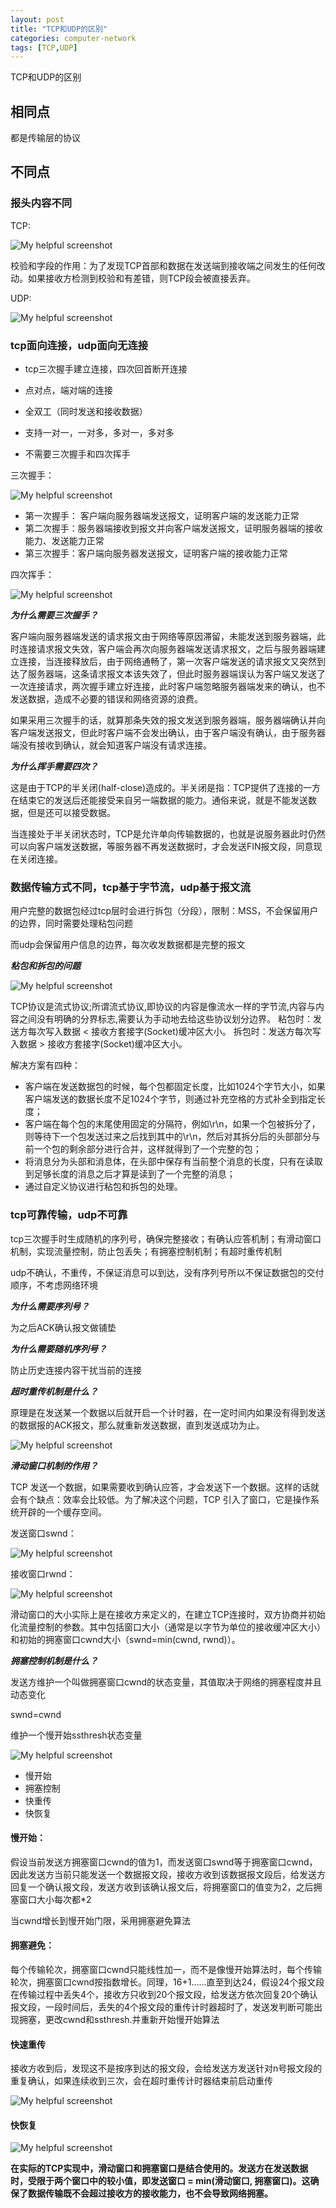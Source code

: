 ```yaml
---
layout: post
title: "TCP和UDP的区别"
categories: computer-network
tags: [TCP,UDP]
---
```


TCP和UDP的区别

## 相同点

都是传输层的协议

## 不同点

### 报头内容不同

TCP:

![My helpful screenshot](/assets/tcp-udp/1.png)

校验和字段的作用：为了发现TCP首部和数据在发送端到接收端之间发生的任何改动。如果接收方检测到校验和有差错，则TCP段会被直接丢弃。

UDP:

![My helpful screenshot](/assets/tcp-udp/2.png)

### tcp面向连接，udp面向无连接

- tcp三次握手建立连接，四次回首断开连接
- 点对点，端对端的连接
- 全双工（同时发送和接收数据）

- 支持一对一，一对多，多对一，多对多
- 不需要三次握手和四次挥手

三次握手：

![My helpful screenshot](/assets/tcp-udp/3.png)

- 第一次握手： 客户端向服务器端发送报文，证明客户端的发送能力正常
- 第二次握手：服务器端接收到报文并向客户端发送报文，证明服务器端的接收能力、发送能力正常
- 第三次握手：客户端向服务器发送报文，证明客户端的接收能力正常

四次挥手：

![My helpful screenshot](/assets/tcp-udp/11.png)

***为什么需要三次握手？***

客户端向服务器端发送的请求报文由于网络等原因滞留，未能发送到服务器端，此时连接请求报文失效，客户端会再次向服务器端发送请求报文，之后与服务器端建立连接，当连接释放后，由于网络通畅了，第一次客户端发送的请求报文又突然到达了服务器端，这条请求报文本该失效了，但此时服务器端误认为客户端又发送了一次连接请求，两次握手建立好连接，此时客户端忽略服务器端发来的确认，也不发送数据，造成不必要的错误和网络资源的浪费。

如果采用三次握手的话，就算那条失效的报文发送到服务器端，服务器端确认并向客户端发送报文，但此时客户端不会发出确认，由于客户端没有确认，由于服务器端没有接收到确认，就会知道客户端没有请求连接。

***为什么挥手需要四次？***

这是由于TCP的半关闭(half-close)造成的。半关闭是指：TCP提供了连接的一方在结束它的发送后还能接受来自另一端数据的能力。通俗来说，就是不能发送数据，但是还可以接受数据。

当连接处于半关闭状态时，TCP是允许单向传输数据的，也就是说服务器此时仍然可以向客户端发送数据，等服务器不再发送数据时，才会发送FIN报文段，同意现在关闭连接。

### 数据传输方式不同，tcp基于字节流，udp基于报文流

用户完整的数据包经过tcp层时会进行拆包（分段），限制：MSS，不会保留用户的边界，同时需要处理粘包问题

而udp会保留用户信息的边界，每次收发数据都是完整的报文

***粘包和拆包的问题***

![My helpful screenshot](/assets/tcp-udp/10.png)

TCP协议是流式协议;所谓流式协议,即协议的内容是像流水一样的字节流,内容与内容之间没有明确的分界标志,需要认为手动地去给这些协议划分边界。
粘包时：发送方每次写入数据 < 接收方套接字(Socket)缓冲区大小。
拆包时：发送方每次写入数据 > 接收方套接字(Socket)缓冲区大小。

解决方案有四种：

- 客户端在发送数据包的时候，每个包都固定长度，比如1024个字节大小，如果客户端发送的数据长度不足1024个字节，则通过补充空格的方式补全到指定长度；
- 客户端在每个包的末尾使用固定的分隔符，例如\r\n，如果一个包被拆分了，则等待下一个包发送过来之后找到其中的\r\n，然后对其拆分后的头部部分与前一个包的剩余部分进行合并，这样就得到了一个完整的包；
- 将消息分为头部和消息体，在头部中保存有当前整个消息的长度，只有在读取到足够长度的消息之后才算是读到了一个完整的消息；
- 通过自定义协议进行粘包和拆包的处理。

### tcp可靠传输，udp不可靠

tcp三次握手时生成随机的序列号，确保完整接收；有确认应答机制；有滑动窗口机制，实现流量控制，防止包丢失；有拥塞控制机制；有超时重传机制

udp不确认，不重传，不保证消息可以到达，没有序列号所以不保证数据包的交付顺序，不考虑网络环境

***为什么需要序列号？***

为之后ACK确认报文做铺垫

***为什么需要随机序列号？***

防止历史连接内容干扰当前的连接

***超时重传机制是什么？***

原理是在发送某一个数据以后就开启一个计时器，在一定时间内如果没有得到发送的数据报的ACK报文，那么就重新发送数据，直到发送成功为止。

![My helpful screenshot](/assets/tcp-udp/9.png)

***滑动窗口机制的作用？***

TCP 发送一个数据，如果需要收到确认应答，才会发送下一个数据。这样的话就会有个缺点：效率会比较低。为了解决这个问题，TCP 引入了窗口，它是操作系统开辟的一个缓存空间。

发送窗口swnd：

![My helpful screenshot](/assets/tcp-udp/4.png)

接收窗口rwnd：

![My helpful screenshot](/assets/tcp-udp/5.png)

滑动窗口的大小实际上是在接收方来定义的，在建立TCP连接时，双方协商并初始化流量控制的参数。其中包括窗口大小（通常是以字节为单位的接收缓冲区大小）和初始的拥塞窗口cwnd大小（swnd=min(cwnd, rwnd)）。

***拥塞控制机制是什么？***

发送方维护一个叫做拥塞窗口cwnd的状态变量，其值取决于网络的拥塞程度并且动态变化

swnd=cwnd

维护一个慢开始ssthresh状态变量

![My helpful screenshot](/assets/tcp-udp/6.png)

- 慢开始
- 拥塞控制
- 快重传
- 快恢复

#### 慢开始：

假设当前发送方拥塞窗口cwnd的值为1，而发送窗口swnd等于拥塞窗口cwnd，因此发送方当前只能发送一个数据报文段，接收方收到该数据报文段后，给发送方回复一个确认报文段，发送方收到该确认报文后，将拥塞窗口的值变为2，之后拥塞窗口大小每次都*2

当cwnd增长到慢开始门限，采用拥塞避免算法

#### 拥塞避免：

每个传输轮次，拥塞窗口cwnd只能线性加一，而不是像慢开始算法时，每个传输轮次，拥塞窗口cwnd按指数增长。同理，16+1……直至到达24，假设24个报文段在传输过程中丢失4个，接收方只收到20个报文段，给发送方依次回复20个确认报文段，一段时间后，丢失的4个报文段的重传计时器超时了，发送发判断可能出现拥塞，更改cwnd和ssthresh.并重新开始慢开始算法

#### 快速重传

接收方收到后，发现这不是按序到达的报文段，会给发送方发送针对n号报文段的重复确认，如果连续收到三次，会在超时重传计时器结束前启动重传

![My helpful screenshot](/assets/tcp-udp/7.png)

#### 快恢复

![My helpful screenshot](/assets/tcp-udp/8.png)

**在实际的TCP实现中，滑动窗口和拥塞窗口是结合使用的。发送方在发送数据时，受限于两个窗口中的较小值，即发送窗口 = min(滑动窗口, 拥塞窗口)。这确保了数据传输既不会超过接收方的接收能力，也不会导致网络拥塞。**